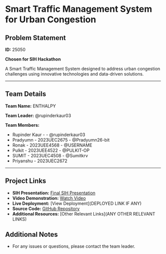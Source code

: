 # Smart Traffic Management System for Urban Congestion

## Problem Statement
**ID:** 25050

**Chosen for SIH Hackathon**

A Smart Traffic Management System designed to address urban congestion challenges using innovative technologies and data-driven solutions.

---

## Team Details

**Team Name:** ENTHALPY

**Team Leader:** @rupinderkaur03

**Team Members:**

- Rupinder Kaur - - @rupinderkaur03
- Pradyumn - 2023UEC2675 - @Pradyumn26-bit
- Ronak - 2023UEE4568 - @USERNAME
- Pulkit - 2023UEE4522 - @PULKIT-OP
- SUMIT - 2023UEC4508 - @Sumitkrv
- Priyanshu - 2023UEC2672 


---

## Project Links

- **SIH Presentation:** [Final SIH Presentation](https://github.com/Pragylucky/SIH/blob/main/files/INTERNAL_PPT_ENTHALPY.pdf.pdf)
- **Video Demonstration:** [Watch Video](https://www.youtube.com/watch?v=X4tlvvBoalc)
- **Live Deployment:** [View Deployment](DEPLOYED LINK IF ANY)
- **Source Code:** [GitHub Repository](https://github.com/Pragylucky/SIH)
- **Additional Resources:** [Other Relevant Links](ANY OTHER RELEVANT LINKS)

## Additional Notes

- For any issues or questions, please contact the team leader.
